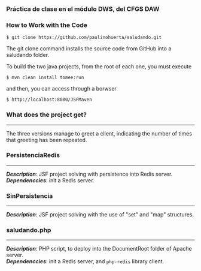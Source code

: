### Práctica de clase en el módulo DWS, del CFGS DAW


### How to Work with the Code

    $ git clone https://github.com/paulinohuerta/saludando.git
    
The git clone command installs the source code from GitHub into a saludando folder.    

To build the two java projects, from the root of each one, you must execute   

    $ mvn clean install tomee:run

and then, you can access through a borwser   

    $ http://localhost:8080/JSFMaven


### What does the project get?
-----
The three versions manage to greet a client, indicating the number of times that greeting has been repeated.   

### PersistenciaRedis 
-----
_**Description**_: JSF project solving with persistence into Redis server.    
_**Dependenccies**_: init a Redis server.   

### SinPersistencia 
-----
_**Description**_: JSF project solving with the use of "set" and "map" structures.   

### saludando.php 
-----
_**Description**_: PHP script, to deploy into the DocumentRoot folder of Apache server.       
_**Dependenccies**_: init a Redis server, and `php-redis` library client.        



